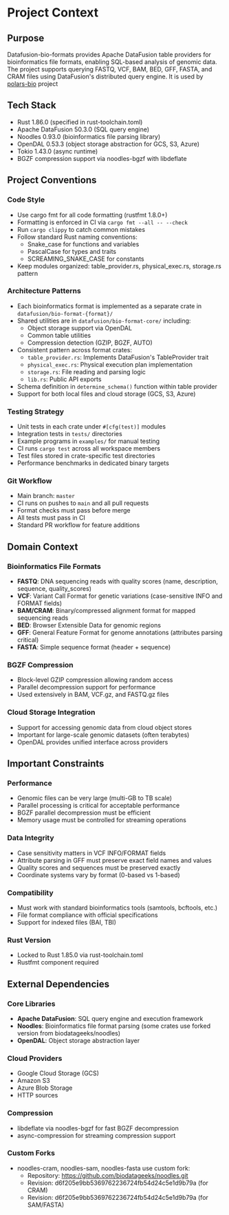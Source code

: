 # Project Context

## Purpose
Datafusion-bio-formats provides Apache DataFusion table providers for bioinformatics file formats, enabling SQL-based analysis of genomic data. The project supports querying FASTQ, VCF, BAM, BED, GFF, FASTA, and CRAM files using DataFusion's distributed query engine.
It is used by [polars-bio](https://github.com/biodatageeks/polars-bio) project 

## Tech Stack
- Rust 1.86.0 (specified in rust-toolchain.toml)
- Apache DataFusion 50.3.0 (SQL query engine)
- Noodles 0.93.0 (bioinformatics file parsing library)
- OpenDAL 0.53.3 (object storage abstraction for GCS, S3, Azure)
- Tokio 1.43.0 (async runtime)
- BGZF compression support via noodles-bgzf with libdeflate

## Project Conventions

### Code Style
- Use cargo fmt for all code formatting (rustfmt 1.8.0+)
- Formatting is enforced in CI via `cargo fmt --all -- --check`
- Run `cargo clippy` to catch common mistakes
- Follow standard Rust naming conventions:
  - Snake_case for functions and variables
  - PascalCase for types and traits
  - SCREAMING_SNAKE_CASE for constants
- Keep modules organized: table_provider.rs, physical_exec.rs, storage.rs pattern

### Architecture Patterns
- Each bioinformatics format is implemented as a separate crate in `datafusion/bio-format-{format}/`
- Shared utilities are in `datafusion/bio-format-core/` including:
  - Object storage support via OpenDAL
  - Common table utilities
  - Compression detection (GZIP, BGZF, AUTO)
- Consistent pattern across format crates:
  - `table_provider.rs`: Implements DataFusion's TableProvider trait
  - `physical_exec.rs`: Physical execution plan implementation
  - `storage.rs`: File reading and parsing logic
  - `lib.rs`: Public API exports
- Schema definition in `determine_schema()` function within table provider
- Support for both local files and cloud storage (GCS, S3, Azure)

### Testing Strategy
- Unit tests in each crate under `#[cfg(test)]` modules
- Integration tests in `tests/` directories
- Example programs in `examples/` for manual testing
- CI runs `cargo test` across all workspace members
- Test files stored in crate-specific test directories
- Performance benchmarks in dedicated binary targets

### Git Workflow
- Main branch: `master`
- CI runs on pushes to `main` and all pull requests
- Format checks must pass before merge
- All tests must pass in CI
- Standard PR workflow for feature additions

## Domain Context

### Bioinformatics File Formats
- **FASTQ**: DNA sequencing reads with quality scores (name, description, sequence, quality_scores)
- **VCF**: Variant Call Format for genetic variations (case-sensitive INFO and FORMAT fields)
- **BAM/CRAM**: Binary/compressed alignment format for mapped sequencing reads
- **BED**: Browser Extensible Data for genomic regions
- **GFF**: General Feature Format for genome annotations (attributes parsing critical)
- **FASTA**: Simple sequence format (header + sequence)

### BGZF Compression
- Block-level GZIP compression allowing random access
- Parallel decompression support for performance
- Used extensively in BAM, VCF.gz, and FASTQ.gz files

### Cloud Storage Integration
- Support for accessing genomic data from cloud object stores
- Important for large-scale genomic datasets (often terabytes)
- OpenDAL provides unified interface across providers

## Important Constraints

### Performance
- Genomic files can be very large (multi-GB to TB scale)
- Parallel processing is critical for acceptable performance
- BGZF parallel decompression must be efficient
- Memory usage must be controlled for streaming operations

### Data Integrity
- Case sensitivity matters in VCF INFO/FORMAT fields
- Attribute parsing in GFF must preserve exact field names and values
- Quality scores and sequences must be preserved exactly
- Coordinate systems vary by format (0-based vs 1-based)

### Compatibility
- Must work with standard bioinformatics tools (samtools, bcftools, etc.)
- File format compliance with official specifications
- Support for indexed files (BAI, TBI)

### Rust Version
- Locked to Rust 1.85.0 via rust-toolchain.toml
- Rustfmt component required

## External Dependencies

### Core Libraries
- **Apache DataFusion**: SQL query engine and execution framework
- **Noodles**: Bioinformatics file format parsing (some crates use forked version from biodatageeks/noodles)
- **OpenDAL**: Object storage abstraction layer

### Cloud Providers
- Google Cloud Storage (GCS)
- Amazon S3
- Azure Blob Storage
- HTTP sources

### Compression
- libdeflate via noodles-bgzf for fast BGZF decompression
- async-compression for streaming compression support

### Custom Forks
- noodles-cram, noodles-sam, noodles-fasta use custom fork:
  - Repository: https://github.com/biodatageeks/noodles.git
  - Revision: d6f205e9bb5369762236724fb54d24c5e1d9b79a (for CRAM)
  - Revision: d6f205e9bb5369762236724fb54d24c5e1d9b79a (for SAM/FASTA)

